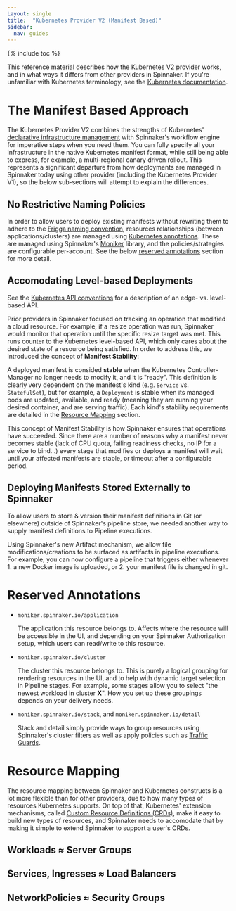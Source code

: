 ```yaml
---
Layout: single
title:  "Kubernetes Provider V2 (Manifest Based)"
sidebar:
  nav: guides
---
```


{% include toc %}

This reference material describes how the Kubernetes V2 provider works, and in
what ways it differs from other providers in Spinnaker. If you're unfamiliar
with Kubernetes terminology, see the [Kubernetes
documentation](https://kubernetes.io/docs/home/).

# The Manifest Based Approach

The Kubernetes Provider V2 combines the strengths of Kubernetes' [declarative
infrastructure
management](https://kubernetes.io/docs/tutorials/object-management-kubectl/declarative-object-management-configuration/)
with Spinnaker's workflow engine for imperative steps when you need them. You
can fully specify all your infrastructure in the native Kubernetes manifest
format, while still being able to express, for example, a multi-regional canary
driven rollout. This represents a significant departure from how deployments
are managed in Spinnaker today using other provider (including the Kubernetes
Provider V1), so the below sub-sections will attempt to
explain the differences.

## No Restrictive Naming Policies

In order to allow users to deploy existing manifests without rewriting them to
adhere to the [Frigga naming convention](https://github.com/Netflix/frigga),
resources relationships (between applications/clusters) are managed
using [Kubernetes
annotations](https://kubernetes.io/docs/concepts/overview/working-with-objects/annotations/).
These are managed using Spinnaker's
[Moniker](https://github.com/spinnaker/moniker) library, and the
policies/strategies are configurable per-account. See the below [reserved
annotations](#reserved-annotations) section for more detail.

## Accomodating Level-based Deployments

See the [Kubernetes API
conventions](https://github.com/kubernetes/community/blob/master/contributors/devel/api-conventions.md#spec-and-status)
for a description of an edge- vs. level-based API.

Prior providers in Spinnaker focused on tracking an operation that modified a
cloud resource. For example, if a resize operation was run, Spinnaker
would monitor that operation until the specific resize target was met. This
runs counter to the Kubernetes level-based API, which only cares about the
desired state of a resource being satisfied. In order to address this, we
introduced the concept of __Manifest Stability__:

A deployed manifest is consided __stable__ when the Kubernetes
Controller-Manager no longer needs to modify it, and it is "ready". This
definition is clearly very dependent on the manifest's kind (e.g. `Service` vs.
`StatefulSet`), but for example, a `Deployment` is stable when its managed pods
are updated, available, and ready (meaning they are running your desired
container, and are serving traffic). Each kind's stability requirements are
detailed in the [Resource Mapping](#resource-mapping) section.

This concept of Manifest Stability is how Spinnaker ensures that operations
have succeeded. Since there are a number of reasons why a manifest never
becomes stable (lack of CPU quota, failing readiness checks, no IP for a
service to bind...) every stage that modifies or deploys a manifest will wait
until your affected manifests are stable, or timeout after a configurable
period.

## Deploying Manifests Stored Externally to Spinnaker

To allow users to store & version their manifest definitions in Git (or
elsewhere) outside of Spinnaker's pipeline store, we needed another way to
supply manifest definitions to Pipeline executions.

Using Spinnaker's new Artifact mechanism, we allow file modifications/creations
to be surfaced as artifacts in pipeline executions. For example, you can now
configure a pipeline that triggers either whenever 1. a new Docker image is
uploaded, or 2. your manifest file is changed in git.

# Reserved Annotations

* `moniker.spinnaker.io/application`

  The application this resource belongs to. Affects where the resource will be
  accessible in the UI, and depending on your Spinnaker Authorization setup,
  which users can read/write to this resource.

* `moniker.spinnaker.io/cluster`

  The cluster this resource belongs to. This is purely a logical grouping for
  rendering resources in the UI, and to help with dynamic target selection in
  Pipeline stages. For example, some stages allow you to select "the newest
  workload in cluster __X__". How you set up these groupings depends on your
  delivery needs.

* `moniker.spinnaker.io/stack`, and `moniker.spinnaker.io/detail`

  Stack and detail simply provide ways to group resources using Spinnaker's
  cluster filters as well as apply policies such as [Traffic
  Guards](https://blog.spinnaker.io/can-i-push-that-building-safer-low-risk-deployments-with-spinnaker-a27290847ac4).

# Resource Mapping

The resource mapping between Spinnaker and Kubernetes constructs is a lot more
flexible than for other providers, due to how many types of resources
Kubernetes supports. On top of that, Kubernetes' extension mechanisms, called
[Custom Resource Definitions
(CRDs)](https://kubernetes.io/docs/concepts/api-extension/custom-resources/),
make it easy to build new types of resources, and Spinnaker needs to accomodate
that by making it simple to extend Spinnaker to support a user's CRDs.

## Workloads ≈ Server Groups

## Services, Ingresses ≈ Load Balancers

## NetworkPolicies ≈ Security Groups

